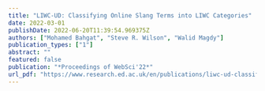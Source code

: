 ```yaml
---
title: "LIWC-UD: Classifying Online Slang Terms into LIWC Categories"
date: 2022-03-01
publishDate: 2022-06-20T11:39:54.969375Z
authors: ["Mohamed Bahgat", "Steve R. Wilson", "Walid Magdy"]
publication_types: ["1"]
abstract: ""
featured: false
publication: "*Proceedings of WebSci'22*"
url_pdf: "https://www.research.ed.ac.uk/en/publications/liwc-ud-classifying-online-slang-terms-into-liwc-categories"
---
```


